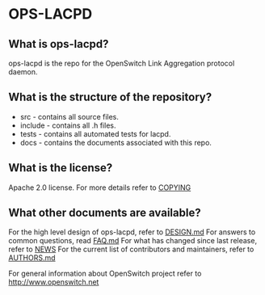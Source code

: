 OPS-LACPD
=========

What is ops-lacpd?
------------------
ops-lacpd is the repo for the OpenSwitch Link Aggregation protocol daemon.

What is the structure of the repository?
----------------------------------------
* src - contains all source files.
* include - contains all .h files.
* tests - contains all automated tests for lacpd.
* docs - contains the documents associated with this repo.

What is the license?
--------------------
Apache 2.0 license. For more details refer to [COPYING](COPYING)

What other documents are available?
-----------------------------------
For the high level design of ops-lacpd, refer to [DESIGN.md](DESIGN.md)
For answers to common questions, read [FAQ.md](FAQ.md)
For what has changed since last release, refer to [NEWS](NEWS)
For the current list of contributors and maintainers, refer to [AUTHORS.md](AUTHORS.md)

For general information about OpenSwitch project refer to http://www.openswitch.net
